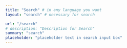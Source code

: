 ```yaml
---
title: "Search" # in any language you want
layout: "search" # necessary for search

url: "/search"
# description: "Description for Search"
summary: "search"
placeholder: "placeholder text in search input box"
---
```

